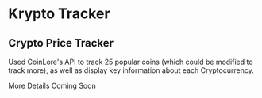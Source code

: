 # Krypto Tracker
## Crypto Price Tracker

Used CoinLore's API to track 25 popular coins (which could be modified to track more), as well as display key information about each Cryptocurrency.

More Details Coming Soon
